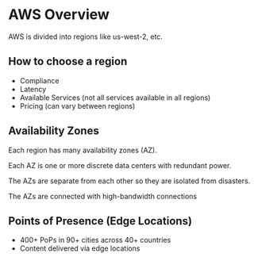 # AWS Overview

AWS is divided into regions like us-west-2, etc. 

## How to choose a region

* Compliance
* Latency
* Available Services (not all services available in all regions)
* Pricing (can vary between regions)

## Availability Zones

Each region has many availability zones (AZ).

Each AZ is one or more discrete data centers with redundant power. 

The AZs are separate from each other so they are isolated from disasters.

The AZs are connected with high-bandwidth connections

## Points of Presence (Edge Locations)

* 400+ PoPs in 90+ cities across 40+ countries
* Content delivered via edge locations


